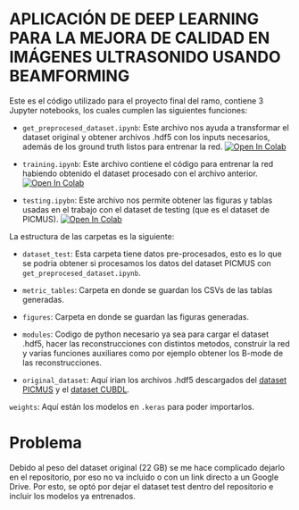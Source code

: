 # APLICACIÓN DE DEEP LEARNING PARA LA MEJORA DE CALIDAD EN IMÁGENES ULTRASONIDO USANDO BEAMFORMING

Este es el código utilizado para el proyecto final del ramo, contiene 3 Jupyter notebooks, los cuales cumplen las siguientes funciones:

- `get_preprocesed_dataset.ipynb`: Este archivo nos ayuda a transformar el dataset original y obtener archivos .hdf5 con los inputs necesarios, además de los ground truth listos para entrenar la red. [![Open In Colab](https://colab.research.google.com/assets/colab-badge.svg)](https://githubtocolab.com/Tio-Panda/inf577-project/blob/main/get_preprocesed_dataset.ipynb)

- `training.ipynb`: Este archivo contiene el código para entrenar la red habiendo obtenido el dataset procesado con el archivo anterior. [![Open In Colab](https://colab.research.google.com/assets/colab-badge.svg)](https://githubtocolab.com/Tio-Panda/inf577-project/blob/main/training.ipynb)

- `testing.ipybn`: Este archivo nos permite obtener las figuras y tablas usadas en el trabajo con el dataset de testing (que es el dataset de PICMUS). [![Open In Colab](https://colab.research.google.com/assets/colab-badge.svg)](https://githubtocolab.com/Tio-Panda/inf577-project/blob/main/testing.ipynb)

La estructura de las carpetas es la siguiente:

- `dataset_test`: Esta carpeta tiene datos pre-procesados, esto es lo que se podria obtener si procesamos los datos del dataset PICMUS con `get_preprocesed_dataset.ipynb`.

- `metric_tables`: Carpeta en donde se guardan los CSVs de las tablas generadas.

- `figures`: Carpeta en donde se guardan las figuras generadas.

- `modules`: Codigo de python necesario ya sea para cargar el dataset .hdf5, hacer las reconstrucciones con distintos metodos, construir la red y varias funciones auxiliares como por ejemplo obtener los B-mode de las reconstrucciones.

- `original_dataset`: Aquí irian los archivos .hdf5 descargados del [dataset PICMUS](https://www.creatis.insa-lyon.fr/Challenge/IEEE_IUS_2016/download) y el [dataset CUBDL](https://ieee-dataport.org/competitions/challenge-ultrasound-beamforming-deep-learning-cubdl-datasets#files).

`weights`: Aquí están los modelos en `.keras` para poder importarlos.

# Problema

Debido al peso del dataset original (22 GB) se me hace complicado dejarlo en el repositorio, por eso no va incluido o con un link directo a un Google Drive. Por esto, se optó por dejar el dataset test dentro del repositorio e incluir los modelos ya entrenados.
